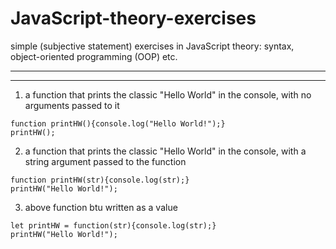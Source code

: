# JavaScript-theory-exercises
simple (subjective statement) exercises in JavaScript theory: syntax, object-oriented programming (OOP) etc.
***
***
1. a function that prints the classic "Hello World" in the console, with no arguments passed to it
```
function printHW(){console.log("Hello World!");}
printHW();
```
2. a function that prints the classic "Hello World" in the console, with a string argument passed to the function
```
function printHW(str){console.log(str);}
printHW("Hello World!");
```
3. above function btu written as a value
```
let printHW = function(str){console.log(str);}
printHW("Hello World!");
```